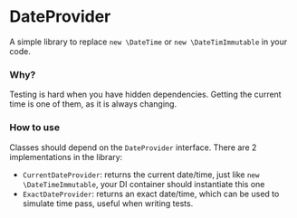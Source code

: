 # DateProvider
A simple library to replace `new \DateTime` or `new \DateTimImmutable` in your code.
### Why?
Testing is hard when you have hidden dependencies. Getting the current time is one of them, as it is always changing.
### How to use
Classes should depend on the `DateProvider` interface.
There are 2 implementations in the library:
- `CurrentDateProvider`: returns the current date/time, just like `new \DateTimeImmutable`, your DI container should instantiate this one
- `ExactDateProvider`: returns an exact date/time, which can be used to simulate time pass, useful when writing tests.

